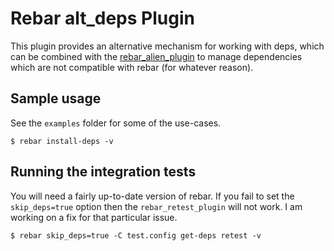 # Rebar alt_deps Plugin

This plugin provides an alternative mechanism for working with deps, which can
be combined with the 
[rebar_alien_plugin](http://github.com/hyperthunk/rebar_alien_plugin) to manage
dependencies which are not compatible with rebar (for whatever reason).

## Sample usage

See the `examples` folder for some of the use-cases.

    $ rebar install-deps -v

## Running the integration tests

You will need a fairly up-to-date version of rebar. If you fail to set the 
`skip_deps=true` option then the `rebar_retest_plugin` will not work. I am 
working on a fix for that particular issue.

    $ rebar skip_deps=true -C test.config get-deps retest -v
